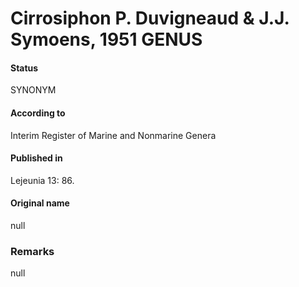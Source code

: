 Cirrosiphon P. Duvigneaud & J.J. Symoens, 1951 GENUS
=======

#### Status
SYNONYM

#### According to
Interim Register of Marine and Nonmarine Genera

#### Published in
Lejeunia 13: 86.

#### Original name
null

### Remarks
null